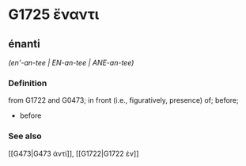 # G1725 ἔναντι

## énanti

_(en'-an-tee | EN-an-tee | ANE-an-tee)_

### Definition

from G1722 and G0473; in front (i.e., figuratively, presence) of; before; 

- before

### See also

[[G473|G473 ἀντί]], [[G1722|G1722 ἐν]]
